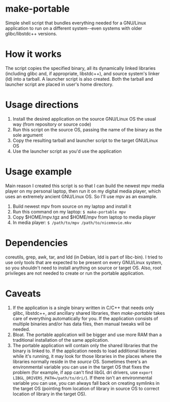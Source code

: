 # make-portable
Simple shell script that bundles everything needed for a GNU/Linux application to run on a different system--even systems with older glibc/libstdc++ versions.

# How it works
The script copies the specified binary, all its dynamically linked libraries (including glibc and, if appropriate, libstdc++), and source system's linker (ld) into a tarball. A launcher script is also created. Both the tarball and launcher script are placed in user's home directory.

# Usage directions
1. Install the desired application on the source GNU/Linux OS the usual way (from repository or source code)
2. Run this script on the source OS, passing the name of the binary as the sole argument
3. Copy the resulting tarball and launcher script to the target GNU/Linux OS
4. Use the launcher script as you'd use the application

# Usage example
Main reason I created this script is so that I can build the newest mpv media player on my personal laptop, then run it on my digital media player, which uses an extremely ancient GNU/Linux OS. So I'll use mpv as an example.

1. Build newest mpv from source on my laptop and install it
2. Run this command on my laptop: `$ make-portable mpv`
3. Copy $HOME/mpv.tgz and $HOME/mpv from laptop to media player
4. In media player: `$ /path/to/mpv /path/to/nicemovie.mkv`

# Dependencies
coreutils, grep, awk, tar, and ldd (in Debian, ldd is part of libc-bin). I tried to use only tools that are expected to be present on every GNU/Linux system, so you shouldn't need to install anything on source or target OS. Also, root privileges are not needed to create or run the portable application.

# Caveats
1. If the application is a single binary written in C/C++ that needs only glibc, libstdc++, and ancillary shared libraries, then *make-portable* takes care of everything automatically for you. If the application consists of multiple binaries and/or has data files, then manual tweaks will be needed.
2. Bloat. The portable application will be bigger and use more RAM than a traditional installation of the same application.
3. The portable application will contain only the shared libraries that the binary is linked to. If the application needs to load additional libraries while it's running, it may look for those libraries in the places where the libraries normally reside in the *source* OS. Sometimes there's an environmental variable you can use in the target OS that fixes the problem (for example, if app can't find libGL dri drivers, use `export LIBGL_DRIVERS_PATH=/path/to/dri/`). If there isn't an environmental variable you can use, you can always fall back on creating symlinks in the target OS (pointing from location of library in source OS to correct location of library in the target OS).
